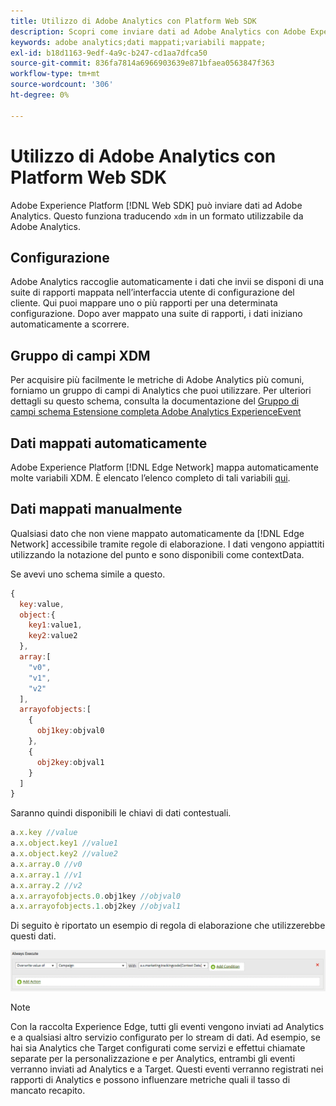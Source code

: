 ```yaml
---
title: Utilizzo di Adobe Analytics con Platform Web SDK
description: Scopri come inviare dati ad Adobe Analytics con Adobe Experience Platform Web SDK.
keywords: adobe analytics;dati mappati;variabili mappate;
exl-id: b18d1163-9edf-4a9c-b247-cd1aa7dfca50
source-git-commit: 836fa7814a6966903639e871bfaea0563847f363
workflow-type: tm+mt
source-wordcount: '306'
ht-degree: 0%

---
```


# Utilizzo di Adobe Analytics con Platform Web SDK

Adobe Experience Platform [!DNL Web SDK] può inviare dati ad Adobe Analytics. Questo funziona traducendo `xdm` in un formato utilizzabile da Adobe Analytics.

## Configurazione

Adobe Analytics raccoglie automaticamente i dati che invii se disponi di una suite di rapporti mappata nell’interfaccia utente di configurazione del cliente. Qui puoi mappare uno o più rapporti per una determinata configurazione. Dopo aver mappato una suite di rapporti, i dati iniziano automaticamente a scorrere.

## Gruppo di campi XDM

Per acquisire più facilmente le metriche di Adobe Analytics più comuni, forniamo un gruppo di campi di Analytics che puoi utilizzare. Per ulteriori dettagli su questo schema, consulta la documentazione del [Gruppo di campi schema Estensione completa Adobe Analytics ExperienceEvent](../../../xdm/field-groups/event/analytics-full-extension.md)

## Dati mappati automaticamente

Adobe Experience Platform [!DNL Edge Network] mappa automaticamente molte variabili XDM. È elencato l’elenco completo di tali variabili [qui](automatically-mapped-vars.md).

## Dati mappati manualmente

Qualsiasi dato che non viene mappato automaticamente da [!DNL Edge Network] accessibile tramite regole di elaborazione. I dati vengono appiattiti utilizzando la notazione del punto e sono disponibili come contextData.

Se avevi uno schema simile a questo.

```javascript
{
  key:value,
  object:{
    key1:value1,
    key2:value2
  },
  array:[
    "v0",
    "v1",
    "v2"
  ],
  arrayofobjects:[
    {
      obj1key:objval0
    },
    {
      obj2key:objval1
    }
  ]
}
```

Saranno quindi disponibili le chiavi di dati contestuali.

```javascript
a.x.key //value
a.x.object.key1 //value1
a.x.object.key2 //value2
a.x.array.0 //v0
a.x.array.1 //v1
a.x.array.2 //v2
a.x.arrayofobjects.0.obj1key //objval0
a.x.arrayofobjects.1.obj2key //objval1
```

Di seguito è riportato un esempio di regola di elaborazione che utilizzerebbe questi dati.

![Interfaccia delle regole di elaborazione](./assets/edge_analytics_processing_rules.png)

>[!NOTE]
>
>Con la raccolta Experience Edge, tutti gli eventi vengono inviati ad Analytics e a qualsiasi altro servizio configurato per lo stream di dati. Ad esempio, se hai sia Analytics che Target configurati come servizi e effettui chiamate separate per la personalizzazione e per Analytics, entrambi gli eventi verranno inviati ad Analytics e a Target. Questi eventi verranno registrati nei rapporti di Analytics e possono influenzare metriche quali il tasso di mancato recapito.
